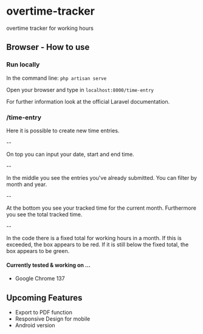 # overtime-tracker
overtime tracker for working hours

## Browser - How to use

### Run locally

In the command line: `php artisan serve`

Open your browser and type in `localhost:8000/time-entry`

For further information look at the official Laravel documentation.

### /time-entry

Here it is possible to create new time entries.

--

On top you can input your date, start and end time.

--

In the middle you see the entries you've already submitted.
You can filter by month and year.

--

At the bottom you see your tracked time for the current month.
Furthermore you see the total tracked time.

--

In the code there is a fixed total for working hours in a month.
If this is exceeded, the box appears to be red.
If it is still below the fixed total, the box appears to be green.

#### Currently tested & working on ...

- Google Chrome 137

## Upcoming Features

- Export to PDF function
- Responsive Design for mobile
- Android version